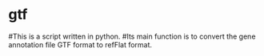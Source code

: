 # gtf
#This is a script written in python.
#Its main function is to convert the gene annotation file GTF format to refFlat format.
